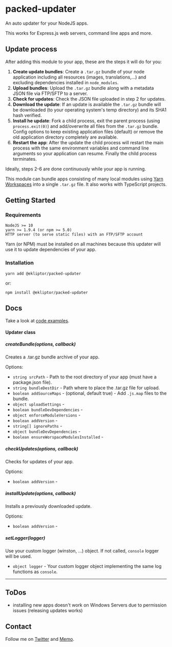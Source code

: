# packed-updater
An auto updater for your NodeJS apps.

This works for Express.js web servers, command line apps and more.

## Update process
After adding this module to your app, these are the steps it will do for you:
1. **Create update bundles**: Create a `.tar.gz` bundle of your node application including all resources (images, translations,...) and excluding dependencies installed in `node_modules`.
2. **Upload bundles**: Upload the `.tar.gz` bundle along with a metadata JSON file via FTP/SFTP to a server.
3. **Check for updates**: Check the JSON file uploaded in step 2 for updates.
4. **Download the update**: If an update is available the `.tar.gz` bundle will be downloaded (to your operating system's temp directory) and its SHA1 hash verified.
5. **Install he update**: Fork a child process, exit the parent process (using `process.exit(0)`) and add/overwrite all files from the `.tar.gz` bundle. Config options to keep existing application files (default) or remove the old application directory completely are available.
6. **Restart the app**: After the update the child process will restart the main process with the same environment variables and command line arguments so your application can resume. Finally the child process terminates.

Ideally, steps 2-6 are done continuously while your app is running.

This module can bundle apps consisting of many local modules using [Yarn Workspaces](https://classic.yarnpkg.com/en/docs/workspaces/) into a single `.tar.gz` file. It also works with TypeScript projects.

## Getting Started

### Requirements
```
NodeJS >= 10
yarn >= 1.9.4 (or npm >= 5.0)
HTTP server (to serve static files) with an FTP/SFTP account
```
Yarn (or NPM) must be installed on all machines because this updater will use it to update dependencies of your app.

### Installation
```
yarn add @ekliptor/packed-updater
```
or:
```
npm install @ekliptor/packed-updater
```


## Docs
Take a look at [code examples](https://todo).

#### Updater class
##### createBundle(options, callback) 
Creates a .tar.gz bundle archive of your app.

Options:
* `string srcPath` - Path to the root directory of your app (must have a package.json file).
* `string bundleDestDir` - Path where to place the .tar.gz file for upload.
* `boolean addSourceMaps` - (optional, default true) - Add `.js.map` files to the bundle.
* `object uploadSettings` - 
* `boolean bundleDevDependencies` - 
* `object enforceModuleVersions` - 
* `boolean addVersion` - 
* `string[] ignorePaths` - 
* `object bundleDevDependencies` - 
* `boolean ensureWorspaceModulesInstalled` - 

##### checkUpdates(options, callback)
Checks for updates of your app.

Options:
* `boolean addVersion` - 

##### installUpdate(options, callback) 
Installs a previously downloaded update.

Options:
* `boolean addVersion` - 

##### setLogger(logger)
Use your custom logger (winston, ...) object. If not called, `console` logger will be used.
* `object logger` - Your custom logger object implementing the same log functions as `console`.

---

## ToDos
* installing new apps doesn't work on Windows Servers due to permission issues (releasing updates works)

## Contact
Follow me on [Twitter](https://twitter.com/ekliptor) and [Memo](https://memo.cash/profile/1JFKA1CabVyX98qPRAUQBL9NhoTnXZr5Zm).
